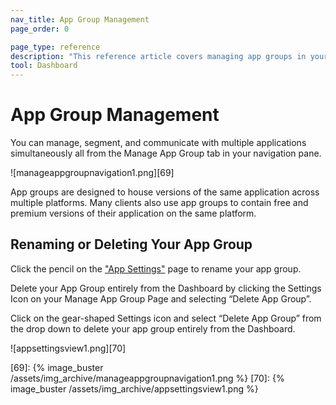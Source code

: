```yaml
---
nav_title: App Group Management
page_order: 0

page_type: reference
description: "This reference article covers managing app groups in your Braze Dashboard. "
tool: Dashboard
---
```


# App Group Management
You can manage, segment, and communicate with multiple applications simultaneously all from the Manage App Group tab in your navigation pane.

![manageappgroupnavigation1.png][69]

App groups are designed to house versions of the same application across multiple platforms. Many clients also use app groups to contain free and premium versions of their application on the same platform.


## Renaming or Deleting Your App Group
Click the pencil on the ["App Settings"][19] page to rename your app group.

Delete your App Group entirely from the Dashboard by clicking the Settings Icon on your Manage App Group Page and selecting “Delete App Group”.

Click on the gear-shaped Settings icon and select “Delete App Group” from the drop down to delete your app group entirely from the Dashboard.

![appsettingsview1.png][70]

[19]: https://dashboard-01.braze.com/app_settings/app_settings/ "App Settings Page"
[69]: {% image_buster /assets/img_archive/manageappgroupnavigation1.png %}
[70]: {% image_buster /assets/img_archive/appsettingsview1.png %}
